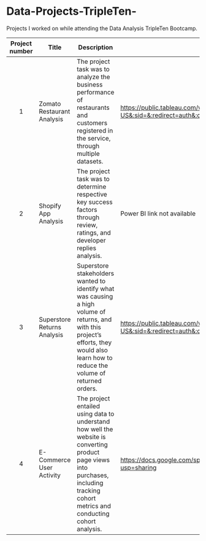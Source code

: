 # Data-Projects-TripleTen-
Projects I worked on while attending the Data Analysis TripleTen Bootcamp.


| Project number | Title | Description | Link |
| :-----------: | ----------- |----------- | ----------- |
| 1 | Zomato Restaurant Analysis| The project task was to analyze the business performance of restaurants and customers registered in the service, through multiple datasets.| https://public.tableau.com/views/ZomatoRestaurantAnalysis_17347925757390/Dashboard1?:language=en-US&:sid=&:redirect=auth&:display_count=n&:origin=viz_share_link |
| 2 | Shopify App Analysis | The project task was to determine respective key success factors through review, ratings, and developer replies analysis. | Power BI link not available|
| 3 | Superstore Returns Analysis | Superstore stakeholders wanted to identify what was causing a high volume of returns, and with this project’s efforts, they would also learn how to reduce the volume of returned orders.| https://public.tableau.com/views/SuperstoreReturnsAnalysis_17347924139440/Dashboard1?:language=en-US&:sid=&:redirect=auth&:display_count=n&:origin=viz_share_link |
| 4 | E-Commerce User Activity | The project entailed using data to understand how well the website is converting product page views into purchases, including tracking cohort metrics and conducting cohort analysis. | https://docs.google.com/spreadsheets/d/1zCk-BiFZGvS8r3g2QGe8Qj6i8srMiEok37ZqbSnf2uY/edit?usp=sharing |

